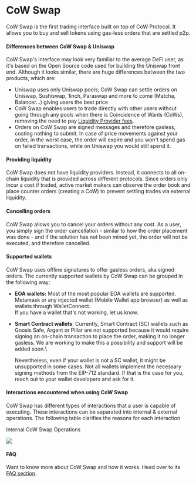 # CoW Swap

CoW Swap is the first trading interface built on top of CoW Protocol. It allows you to buy and sell tokens using gas-less orders that are settled p2p.

#### Differences between CoW Swap & Uniswap

CoW Swap's interface may look very familiar to the average DeFi user, as it's based on the Open Source code used for building the Uniswap front end. Although it looks similar, there are huge differences between the two products, which are:

* Uniswap uses only Uniswap pools; CoW Swap can settle orders on Uniswap, Sushiswap, 1inch, Paraswap and more to come (Matcha, Balancer...) giving users the best price
* CoW Swap enables users to trade directly with other users without going through any pools when there is Coincidence of Wants (CoWs), removing the need to pay [Liquidity Provider fees](../overview/definitions).
* Orders on CoW Swap are signed messages and therefore gasless, costing nothing to submit. In case of price movements against your order, in the worst case, the order will expire and you won't spend gas on failed transactions, while on Uniswap you would still spend it.

#### Providing liquidity

CoW Swap does not have liquidity providers. Instead, it connects to all on-chain liquidity that is provided across different protocols. Since orders only incur a cost if traded, active market makers can observe the order book and place counter orders (creating a CoW) to prevent settling trades via external liquidity.

#### Cancelling orders

CoW Swap allows you to cancel your orders without any cost. As a user, you simply sign the order cancellation - similar to how the order placement was done - and if the solution has not been mined yet, the order will not be executed, and therefore cancelled.

#### Supported wallets

CoW Swap uses offline signatures to offer gasless orders, aka signed orders. The currently supported wallets by CoW Swap can be grouped in the following way:

* **EOA wallets:** Most of the most popular EOA wallets are supported. Metamask or any injected wallet (Mobile Wallet app browser) as well as wallets through WalletConnect.\
  If you have a wallet that's not working, let us know.
*   **Smart Contract wallets**: Currently, Smart Contract (SC) wallets such as Gnosis Safe, Argent or Pillar are not supported because it would require signing an on-chain transaction to place the order, making it no longer gasless. We are working to make this a possibility and support will be added soon.\


    Nevertheless, even if your wallet is not a SC wallet, it might be unsupported in some cases. Not all wallets implement the necessary signing methods from the EIP-712 standard. If that is the case for you, reach out to your wallet developers and ask for it.

#### Interactions encountered when using CoW Swap

CoW Swap has different types of interactions that a user is capable of executing. These interactions can be separated into internal & external operations. The following table clarifies the reasons for each interaction

Internal CoW Swap Operations

![](https://lh5.googleusercontent.com/RJ6EW2gCoHLbzkNraqAn\_ctFAH88DPeyJPe6MUeOxpKsBgh\_kJlKDpfgtpQVROBff1Bqb9OBSSIsOBCs34rBeEAc6XcaX6O3SeNNoluWY6o20nzchUgKBpK6p8OlHex2uLS2ZXPS)

#### FAQ

Want to know more about CoW Swap and how it works. Head over to its [FAQ section](https://cowswap.exchange/#/faq).

